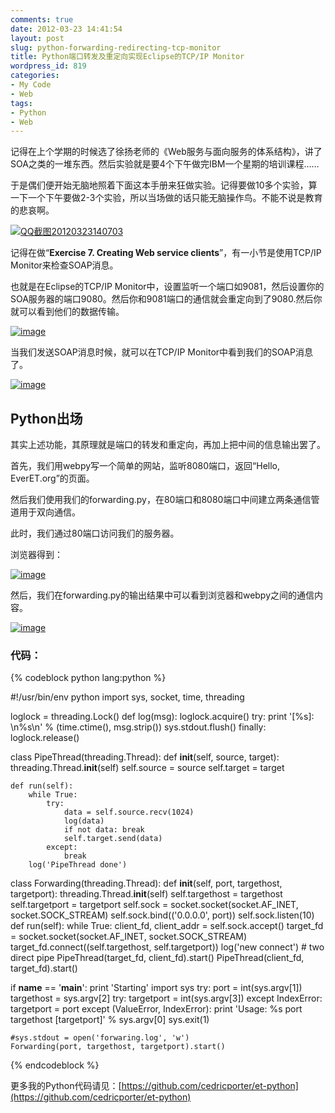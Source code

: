 ```yaml
---
comments: true
date: 2012-03-23 14:41:54
layout: post
slug: python-forwarding-redirecting-tcp-monitor
title: Python端口转发及重定向实现Eclipse的TCP/IP Monitor
wordpress_id: 819
categories:
- My Code
- Web
tags:
- Python
- Web
---
```


记得在上个学期的时候选了徐扬老师的《Web服务与面向服务的体系结构》，讲了SOA之类的一堆东西。然后实验就是要4个下午做完IBM一个星期的培训课程……

于是偶们便开始无脑地照着下面这本手册来狂做实验。记得要做10多个实验，算一下一个下午要做2-3个实验，所以当场做的话只能无脑操作鸟。不能不说是教育的悲哀啊。

[![QQ截图20120323140703](http://everet.org/wp-content/uploads/2012/03/QQ20120323140703_thumb.png)](http://everet.org/wp-content/uploads/2012/03/QQ20120323140703.png)

记得在做“**Exercise 7. Creating Web service clients**”，有一小节是使用TCP/IP Monitor来检查SOAP消息。

也就是在Eclipse的TCP/IP Monitor中，设置监听一个端口如9081，然后设置你的SOA服务器的端口9080。然后你和9081端口的通信就会重定向到了9080.然后你就可以看到他们的数据传输。

<!-- more -->



[![image](http://everet.org/wp-content/uploads/2012/03/image_thumb4.png)](http://everet.org/wp-content/uploads/2012/03/image4.png)

当我们发送SOAP消息时候，就可以在TCP/IP Monitor中看到我们的SOAP消息了。

[![image](http://everet.org/wp-content/uploads/2012/03/image_thumb5.png)](http://everet.org/wp-content/uploads/2012/03/image5.png)


## 




## Python出场


其实上述功能，其原理就是端口的转发和重定向，再加上把中间的信息输出罢了。

首先，我们用webpy写一个简单的网站，监听8080端口，返回“Hello, EverET.org”的页面。

然后我们使用我们的forwarding.py，在80端口和8080端口中间建立两条通信管道用于双向通信。

此时，我们通过80端口访问我们的服务器。

浏览器得到：

[![image](http://everet.org/wp-content/uploads/2012/03/image_thumb6.png)](http://everet.org/wp-content/uploads/2012/03/image6.png)

然后，我们在forwarding.py的输出结果中可以看到浏览器和webpy之间的通信内容。

[![image](http://everet.org/wp-content/uploads/2012/03/image_thumb7.png)](http://everet.org/wp-content/uploads/2012/03/image7.png)


### 代码：



{% codeblock python lang:python %}

#!/usr/bin/env python
import sys, socket, time, threading

loglock = threading.Lock()
def log(msg):
    loglock.acquire()
    try:
        print '[%s]: \n%s\n' % (time.ctime(), msg.strip())
        sys.stdout.flush()
    finally:
        loglock.release()

class PipeThread(threading.Thread):
    def __init__(self, source, target):
        threading.Thread.__init__(self)
        self.source = source
        self.target = target

    def run(self):
        while True:
            try:
                data = self.source.recv(1024)
                log(data)
                if not data: break
                self.target.send(data)
            except:
                break
        log('PipeThread done')

class Forwarding(threading.Thread):
    def __init__(self, port, targethost, targetport):
        threading.Thread.__init__(self)
        self.targethost = targethost
        self.targetport = targetport
        self.sock = socket.socket(socket.AF_INET, socket.SOCK_STREAM)
        self.sock.bind(('0.0.0.0', port))
        self.sock.listen(10)
    def run(self):
        while True:
            client_fd, client_addr = self.sock.accept()
            target_fd = socket.socket(socket.AF_INET, socket.SOCK_STREAM)
            target_fd.connect((self.targethost, self.targetport))
            log('new connect')
            # two direct pipe
            PipeThread(target_fd, client_fd).start()
            PipeThread(client_fd, target_fd).start()
            

if __name__ == '__main__':
    print 'Starting'
    import sys
    try:
        port = int(sys.argv[1])
        targethost = sys.argv[2]
        try: targetport = int(sys.argv[3])
        except IndexError: targetport = port
    except (ValueError, IndexError):
        print 'Usage: %s port targethost [targetport]' % sys.argv[0]
        sys.exit(1)

    #sys.stdout = open('forwaring.log', 'w')
    Forwarding(port, targethost, targetport).start()         

{% endcodeblock %}



更多我的Python代码请见：[https://github.com/cedricporter/et-python](https://github.com/cedricporter/et-python)
